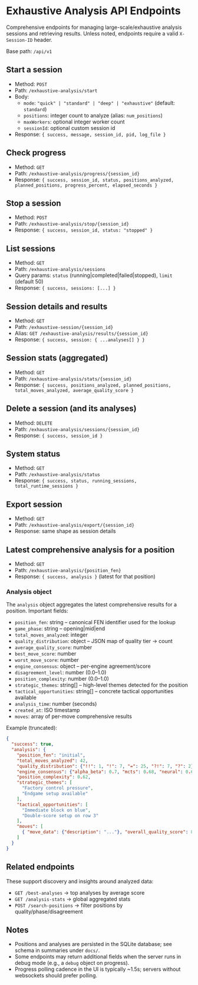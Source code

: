 # Exhaustive Analysis API Endpoints

Comprehensive endpoints for managing large-scale/exhaustive analysis sessions and retrieving results. Unless noted, endpoints require a valid `X-Session-ID` header.

Base path: `/api/v1`

## Start a session

- Method: `POST`
- Path: `/exhaustive-analysis/start`
- Body:
  - `mode`: `"quick" | "standard" | "deep" | "exhaustive"` (default: `standard`)
  - `positions`: integer count to analyze (alias: `num_positions`)
  - `maxWorkers`: optional integer worker count
  - `sessionId`: optional custom session id
- Response: `{ success, message, session_id, pid, log_file }`

## Check progress

- Method: `GET`
- Path: `/exhaustive-analysis/progress/{session_id}`
- Response: `{ success, session_id, status, positions_analyzed, planned_positions, progress_percent, elapsed_seconds }`

## Stop a session

- Method: `POST`
- Path: `/exhaustive-analysis/stop/{session_id}`
- Response: `{ success, session_id, status: "stopped" }`

## List sessions

- Method: `GET`
- Path: `/exhaustive-analysis/sessions`
- Query params: `status` (running|completed|failed|stopped), `limit` (default 50)
- Response: `{ success, sessions: [...] }`

## Session details and results

- Method: `GET`
- Path: `/exhaustive-session/{session_id}`
- Alias: `GET /exhaustive-analysis/results/{session_id}`
- Response: `{ success, session: { ...analyses[] } }`

## Session stats (aggregated)

- Method: `GET`
- Path: `/exhaustive-analysis/stats/{session_id}`
- Response: `{ success, positions_analyzed, planned_positions, total_moves_analyzed, average_quality_score }`

## Delete a session (and its analyses)

- Method: `DELETE`
- Path: `/exhaustive-analysis/sessions/{session_id}`
- Response: `{ success, session_id }`

## System status

- Method: `GET`
- Path: `/exhaustive-analysis/status`
- Response: `{ success, status, running_sessions, total_runtime_sessions }`

## Export session

- Method: `GET`
- Path: `/exhaustive-analysis/export/{session_id}`
- Response: same shape as session details

## Latest comprehensive analysis for a position

- Method: `GET`
- Path: `/exhaustive-analysis/{position_fen}`
- Response: `{ success, analysis }` (latest for that position)

### Analysis object

The `analysis` object aggregates the latest comprehensive results for a position. Important fields:

- `position_fen`: string – canonical FEN identifier used for the lookup
- `game_phase`: string – opening|mid|end
- `total_moves_analyzed`: integer
- `quality_distribution`: object – JSON map of quality tier → count
- `average_quality_score`: number
- `best_move_score`: number
- `worst_move_score`: number
- `engine_consensus`: object – per-engine agreement/score
- `disagreement_level`: number (0.0–1.0)
- `position_complexity`: number (0.0–1.0)
- `strategic_themes`: string[] – high-level themes detected for the position
- `tactical_opportunities`: string[] – concrete tactical opportunities available
- `analysis_time`: number (seconds)
- `created_at`: ISO timestamp
- `moves`: array of per-move comprehensive results

Example (truncated):

```json
{
  "success": true,
  "analysis": {
    "position_fen": "initial",
    "total_moves_analyzed": 42,
    "quality_distribution": {"!!": 1, "!": 7, "=": 25, "?!": 7, "?": 2},
    "engine_consensus": {"alpha_beta": 0.7, "mcts": 0.68, "neural": 0.69},
    "position_complexity": 0.62,
    "strategic_themes": [
      "Factory control pressure",
      "Endgame setup available"
    ],
    "tactical_opportunities": [
      "Immediate block on blue",
      "Double-score setup on row 3"
    ],
    "moves": [
      { "move_data": {"description": "..."}, "overall_quality_score": 82.5, "quality_tier": "!" }
    ]
  }
}
```

## Related endpoints

These support discovery and insights around analyzed data:

- `GET /best-analyses` → top analyses by average score
- `GET /analysis-stats` → global aggregated stats
- `POST /search-positions` → filter positions by quality/phase/disagreement

## Notes

- Positions and analyses are persisted in the SQLite database; see schema in summaries under `docs/`.
- Some endpoints may return additional fields when the server runs in debug mode (e.g., a `debug` object on progress).
- Progress polling cadence in the UI is typically ~1.5s; servers without websockets should prefer polling.


